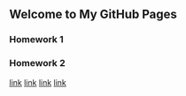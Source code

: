 ## Welcome to My GitHub Pages


### Homework 1
### Homework 2


[link](https://moodle.boun.edu.tr/login/)
[link](hw2.html)
[link](PROJECT.pdf)
[link](HW3.pdf)
